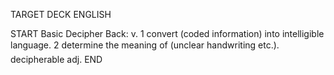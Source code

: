 TARGET DECK
ENGLISH

START
Basic
Decipher
Back: v. 1 convert (coded information) into intelligible language. 2 determine the meaning of (unclear handwriting etc.).  decipherable adj.
END
